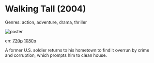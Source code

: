 # Walking Tall (2004)

Genres: action, adventure, drama, thriller

![poster](http://image.tmdb.org/t/p/w500/mgYJjfWiuL2jPbypv1ICnd9JSCs.jpg)

en:
  [720p](magnet:?xt=urn:btih:A3A082A2BB6491045CBB5BD70F0F15195160946C&tr=udp://glotorrents.pw:6969/announce&tr=udp://tracker.opentrackr.org:1337/announce&tr=udp://torrent.gresille.org:80/announce&tr=udp://tracker.openbittorrent.com:80&tr=udp://tracker.coppersurfer.tk:6969&tr=udp://tracker.leechers-paradise.org:6969&tr=udp://p4p.arenabg.ch:1337&tr=udp://tracker.internetwarriors.net:1337)
  [1080p](magnet:?xt=urn:btih:500D43EE126714ADC235611D6B442895048D42F4&tr=udp://glotorrents.pw:6969/announce&tr=udp://tracker.opentrackr.org:1337/announce&tr=udp://torrent.gresille.org:80/announce&tr=udp://tracker.openbittorrent.com:80&tr=udp://tracker.coppersurfer.tk:6969&tr=udp://tracker.leechers-paradise.org:6969&tr=udp://p4p.arenabg.ch:1337&tr=udp://tracker.internetwarriors.net:1337)
  


A former U.S. soldier returns to his hometown to find it overrun by crime and corruption, which prompts him to clean house.
